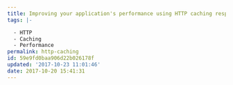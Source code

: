 ```yaml
---
title: Improving your application's performance using HTTP caching response headers
tags: |-

  - HTTP
  - Caching
  - Performance
permalink: http-caching
id: 59e9fd0baa906d22b026178f
updated: '2017-10-23 11:01:46'
date: 2017-10-20 15:41:31
---
```

